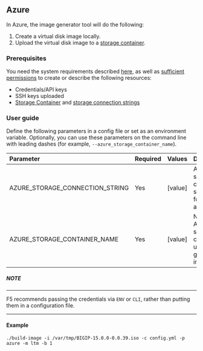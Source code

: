 ## Azure

In Azure, the image generator tool will do the following:

1. Create a virtual disk image locally.
2. Upload the virtual disk image to a [storage container][1].

### Prerequisites

You need the system requirements described [here](../../../README.md), as well as [sufficient permissions][2] to create or describe the following resources:

* Credentials/API keys
* SSH keys uploaded
* [Storage Container][1] and [storage connection strings][3]

###  User guide

Define the following parameters in a config file or set as an environment variable.  Optionally, you can use these parameters on the command line with leading dashes (for example, `--azure_storage_container_name`).

|Parameter|Required|Values|Description|
|:--------|:-------|:-----|:----------|
|AZURE_STORAGE_CONNECTION_STRING|Yes|[value]|Azure storage connection string used for account access.|
|AZURE_STORAGE_CONTAINER_NAME|Yes|[value]|Name of Azure storage container to use for generated images.|

##### NOTE
-----------

F5 recommends passing the credentials via `ENV` or `CLI`, rather than putting them in a configuration file.

-----------------

#### Example

```
./build-image -i /var/tmp/BIGIP-15.0.0-0.0.39.iso -c config.yml -p azure -m ltm -b 1

```
[1]: https://docs.microsoft.com/en-us/rest/api/storageservices/create-container
[2]: https://docs.microsoft.com/en-us/azure/active-directory/develop/howto-create-service-principal-portal
[3]: https://docs.microsoft.com/en-us/azure/storage/common/storage-configure-connection-string



